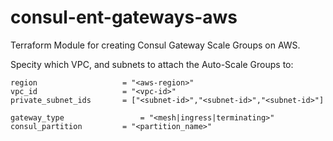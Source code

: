# consul-ent-gateways-aws

Terraform Module for creating Consul Gateway Scale Groups on AWS.

Specity which VPC, and subnets to attach the Auto-Scale Groups to:

```hcl
region                   = "<aws-region>"
vpc_id                   = "<vpc-id>"
private_subnet_ids       = ["<subnet-id>","<subnet-id>","<subnet-id>"]

gateway_type		         = "<mesh|ingress|terminating>"
consul_partition         = "<partition_name>"
```
